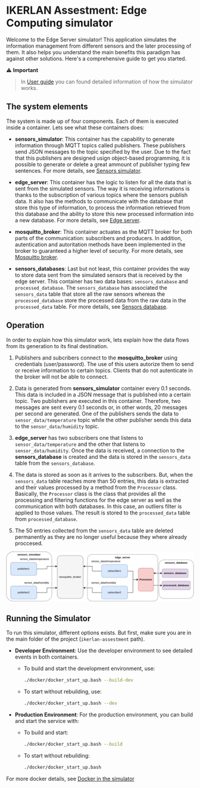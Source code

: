 # IKERLAN Assestment: Edge Computing simulator

Welcome to the Edge Server simulator! This application simulates the information management from different sensors and the later processing of them. It also helps you understand the main benefits this paradigm has against other solutions. Here's a comprehensive guide to get you started.

⚠️ **Important**
> In [User guide](./docs/user_guide.md) you can found detailed information of how the simulator works.

## The system elements

The system is made up of four components. Each of them is executed inside a container. Lets see what these containers does:

- **sensors_simulator**: This container has the capability to generate information through MQTT topics called publishers. These publishers send JSON messages to the topic specified by the user. Due to the fact that this publishers are designed usign object-based programming, it is possible to generate or delete a great ammount of publisher typing few sentences. For more details, see [Sensors simulator](./docs/user_guide.md#sensors-simulator).

- **edge_server**: This container has the logic to listen for all the data that is sent from the simulated sensors. The way it is receiving informations is thanks to the subscription of various topics where the sensors publish data. It also has the methods to communicate with the database that store this type of information, to process the information retrieved from this database and the ability to store this new processed information into a new database. For more details, see [Edge server](./docs/user_guide.md#edge-server). 

- **mosquitto_broker**: This container actuates as the MQTT broker for both parts of the communication: subscribers and producers. In addition, autentication and autoritation methods have been implemented in the broker to guaranteed a higher level of security. For more details, see [Mosquitto broker](./docs/user_guide.md#mosquitto-broker). 

- **sensors_databases**: Last but not least, this container provides the way to store data sent from the simulated sensors that is received by the edge server. This container has two data bases: `sensors_database` and `processed_database`. The `sensors_database` has associated the `sensors_data` table that store all the raw sensors whereas the `processed_database` store the processed data from the raw data in the `processed_data` table. For more details, see [Sensors database](./docs/user_guide.md#sensors-database). 

## Operation

In order to explain how this simulator work, lets explain how the data flows from its generation to its final destination.

1. Publishers and subcribers connect to the **mosquitto_broker** using credentials (user/password). The use of this users autorize them to send or receive information to certain topics. Clients that do not autenticate in the broker will not be able to connect.

2. Data is generated from **sensors_simulator** container every 0.1 seconds. This data is included in a JSON message that is published into a certain topic. Two publishers are executed in this container. Therefore, two messages are sent every 0.1 seconds or, in other words, 20 messages per second are generated. One of the publishers sends the data to `sensor_data/temperature` topic while the other publisher sends this data to the `sensor_data/humidity` topic.

3. **edge_server** has two subscribers one that listens to `sensor_data/temperature` and the other that listens to `sensor_data/humidity`. Once the data is received, a connection to the **sensors_database** is created and the data is stored in the `sensors_data` table from the `sensors_database`.  

4. The data is stored as soon as it arrives to the subscribers. But, when the `sensors_data` table reaches more than 50 entries, this data is extracted and their values processed by a method from the `Processor` class. Basically, the `Processor` class is the class that provides all the processing and filtering functions for the edge server as well as the communication with both databases. In this case, an outliers filter is applied to those values. The result is stored to the `processed_data` table from `processed_database`. 

5. The 50 entries collected from the `sensors_data` table are deleted permanently as they are no longer useful because they where already proccesed.

![The system](docs/images/ikerlan_system.png)

## Running the Simulator

To run this simulator, different options exists. But first, make sure you are in the main folder of the project (`ikerlan-assestment` path).

- **Developer Environment**: Use the developer environment to see detailed events in both containers.

  - To build and start the development environment, use:

    ```bash
    ./docker/docker_start_up.bash --build-dev
    ```

  - To start without rebuilding, use:

    ```bash
    ./docker/docker_start_up.bash --dev
    ```

- **Production Environment**: For the production environment, you can build and start the service with:

  - To build and start:

    ```bash
    ./docker/docker_start_up.bash --build
    ```

  - To start without rebuilding:

    ```bash
    ./docker/docker_start_up.bash
    ```

For more docker details, see [Docker in the simulator](./docs/user_guide.md#docker)

